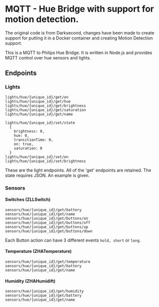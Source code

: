 # MQTT - Hue Bridge with support for motion detection.
The original code is from Darksecond, changes have been made to create support for putting it in a Docker container and creating Motion Detection support.

This is a MQTT to Philips Hue Bridge. It is written in Node.js and provides MQTT control over hue sensors and lights.

## Endpoints

### Lights

```
lights/hue/{unique_id}/get/on
lights/hue/{unique_id}/get/hue
lights/hue/{unique_id}/get/brightness
lights/hue/{unique_id}/get/saturation
lights/hue/{unique_id}/get/name

lights/hue/{unique_id}/set/state
  {
    brightness: 0,
    hue: 0,
    transitionTime: 0,
    on: true,
    saturation: 0
  }
lights/hue/{unique_id}/set/on
lights/hue/{unique_id}/set/brightness
```

These are the light endpoints. All of the 'get' endpoints are retained.
The state requires JSON. An example is given.

### Sensors
#### Switches (ZLLSwitch)

```
sensors/hue/{unique_id}/get/battery
sensors/hue/{unique_id}/get/name
sensors/hue/{unique_id}/get/buttons/on
sensors/hue/{unique_id}/get/buttons/off
sensors/hue/{unique_id}/get/buttons/up
sensors/hue/{unique_id}/get/buttons/down
```
Each Button action can have 3 different events `hold, short` or `long`.

#### Temperature (ZHATemperature)
```
sensors/hue/{unique_id}/get/temperature
sensors/hue/{unique_id}/get/battery
sensors/hue/{unique_id}/get/name
```

#### Humidity (ZHAHumidift)
```
sensors/hue/{unique_id}/get/humidity
sensors/hue/{unique_id}/get/battery
sensors/hue/{unique_id}/get/name
```
